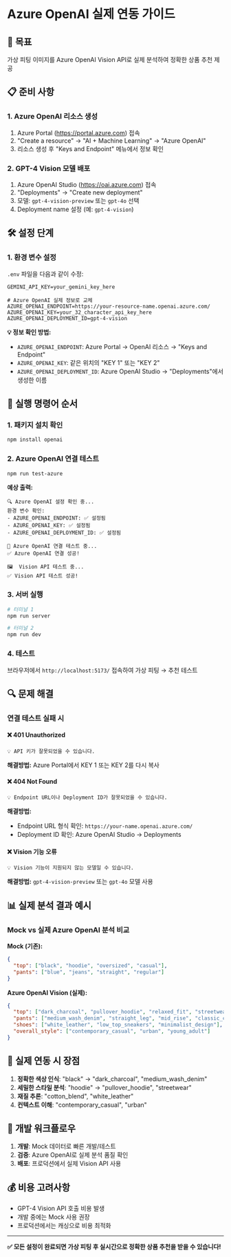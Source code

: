 # Azure OpenAI 실제 연동 가이드

## 🎯 목표
가상 피팅 이미지를 Azure OpenAI Vision API로 실제 분석하여 정확한 상품 추천 제공

## 📋 준비 사항

### 1. Azure OpenAI 리소스 생성
1. Azure Portal (https://portal.azure.com) 접속
2. "Create a resource" → "AI + Machine Learning" → "Azure OpenAI"
3. 리소스 생성 후 "Keys and Endpoint" 메뉴에서 정보 확인

### 2. GPT-4 Vision 모델 배포
1. Azure OpenAI Studio (https://oai.azure.com) 접속
2. "Deployments" → "Create new deployment"
3. 모델: `gpt-4-vision-preview` 또는 `gpt-4o` 선택
4. Deployment name 설정 (예: `gpt-4-vision`)

## 🛠️ 설정 단계

### 1. 환경 변수 설정
`.env` 파일을 다음과 같이 수정:

```env
GEMINI_API_KEY=your_gemini_key_here

# Azure OpenAI 실제 정보로 교체
AZURE_OPENAI_ENDPOINT=https://your-resource-name.openai.azure.com/
AZURE_OPENAI_KEY=your_32_character_api_key_here
AZURE_OPENAI_DEPLOYMENT_ID=gpt-4-vision
```

**💡 정보 확인 방법:**
- `AZURE_OPENAI_ENDPOINT`: Azure Portal → OpenAI 리소스 → "Keys and Endpoint"
- `AZURE_OPENAI_KEY`: 같은 위치의 "KEY 1" 또는 "KEY 2"
- `AZURE_OPENAI_DEPLOYMENT_ID`: Azure OpenAI Studio → "Deployments"에서 생성한 이름

## 🚀 실행 명령어 순서

### 1. 패키지 설치 확인
```bash
npm install openai
```

### 2. Azure OpenAI 연결 테스트
```bash
npm run test-azure
```

**예상 출력:**
```
🔍 Azure OpenAI 설정 확인 중...
환경 변수 확인:
- AZURE_OPENAI_ENDPOINT: ✅ 설정됨
- AZURE_OPENAI_KEY: ✅ 설정됨
- AZURE_OPENAI_DEPLOYMENT_ID: ✅ 설정됨

🔗 Azure OpenAI 연결 테스트 중...
✅ Azure OpenAI 연결 성공!

🖼️  Vision API 테스트 중...
✅ Vision API 테스트 성공!
```

### 3. 서버 실행
```bash
# 터미널 1
npm run server

# 터미널 2 
npm run dev
```

### 4. 테스트
브라우저에서 `http://localhost:5173/` 접속하여 가상 피팅 → 추천 테스트

## 🔍 문제 해결

### 연결 테스트 실패 시

#### ❌ 401 Unauthorized
```
💡 API 키가 잘못되었을 수 있습니다.
```
**해결방법:** Azure Portal에서 KEY 1 또는 KEY 2를 다시 복사

#### ❌ 404 Not Found  
```
💡 Endpoint URL이나 Deployment ID가 잘못되었을 수 있습니다.
```
**해결방법:** 
- Endpoint URL 형식 확인: `https://your-name.openai.azure.com/`
- Deployment ID 확인: Azure OpenAI Studio → Deployments

#### ❌ Vision 기능 오류
```
💡 Vision 기능이 지원되지 않는 모델일 수 있습니다.
```
**해결방법:** `gpt-4-vision-preview` 또는 `gpt-4o` 모델 사용

## 📊 실제 분석 결과 예시

### Mock vs 실제 Azure OpenAI 분석 비교

**Mock (기존):**
```json
{
  "top": ["black", "hoodie", "oversized", "casual"],
  "pants": ["blue", "jeans", "straight", "regular"]
}
```

**Azure OpenAI Vision (실제):**
```json
{
  "top": ["dark_charcoal", "pullover_hoodie", "relaxed_fit", "streetwear", "cotton_blend"],
  "pants": ["medium_wash_denim", "straight_leg", "mid_rise", "classic_cut"],
  "shoes": ["white_leather", "low_top_sneakers", "minimalist_design"],
  "overall_style": ["contemporary_casual", "urban", "young_adult"]
}
```

## 🎨 실제 연동 시 장점

1. **정확한 색상 인식**: "black" → "dark_charcoal", "medium_wash_denim"
2. **세밀한 스타일 분석**: "hoodie" → "pullover_hoodie", "streetwear"
3. **재질 추론**: "cotton_blend", "white_leather"
4. **컨텍스트 이해**: "contemporary_casual", "urban"

## 🔄 개발 워크플로우

1. **개발**: Mock 데이터로 빠른 개발/테스트
2. **검증**: Azure OpenAI로 실제 분석 품질 확인  
3. **배포**: 프로덕션에서 실제 Vision API 사용

## 💰 비용 고려사항

- GPT-4 Vision API 호출 비용 발생
- 개발 중에는 Mock 사용 권장
- 프로덕션에서는 캐싱으로 비용 최적화

---

**✅ 모든 설정이 완료되면 가상 피팅 후 실시간으로 정확한 상품 추천을 받을 수 있습니다!**
